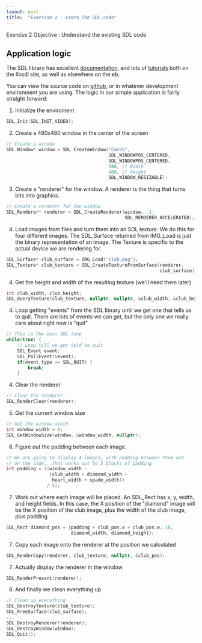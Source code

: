 ```yaml
---
layout: post
title:  "Exercise 2 - Learn The SDL code"
---
```


<div class="box" markdown="1">
Exercise 2 Objective
: Understand the existing SDL code
</div>

## Application logic

The SDL library has excellent
[documentation](https://wiki.libsdl.org/APIByCategory), and lots of
[tutorials](https://wiki.libsdl.org/Tutorials) both on the libsdl
site, as well as elsewhere on the eb. 

You can view the source code on
[github](https://github.com/daveboutcher/professional_cpp/blob/master/cards.cpp),
or in whatever development environment you are using.  The logic in
our simple application is fairly straight forward: 

1. Initialize the enviroment
~~~ c++
SDL_Init(SDL_INIT_VIDEO);
~~~

2. Create a 480x480 window in the center of the screen 
~~~ c++
// Create a window
SDL_Window* window = SDL_CreateWindow("Cards",
                                      SDL_WINDOWPOS_CENTERED,
                                      SDL_WINDOWPOS_CENTERED,
                                      480, // Width
                                      480, // Height
                                      SDL_WINDOW_RESIZABLE);
~~~

3. Create a "renderer" for the window.  A renderer is the thing that turns bits into graphics. 
~~~ c++
// Create a renderer for the window
SDL_Renderer* renderer = SDL_CreateRenderer(window, -1,
                                            SDL_RENDERER_ACCELERATED);
~~~

4. Load images from files and turn them into an SDL *texture*.  We do
this for four different images.  The SDL_Surface returned from
IMG_Load is just the binary representation of an image.  The Texture
is specific to the actual device we are rendering for.
~~~ c++
SDL_Surface* club_surface = IMG_Load("club.png");
SDL_Texture* club_texture = SDL_CreateTextureFromSurface(renderer,
                                                         club_surface);
~~~

4. Get the height and width of the resulting texture (we'll need them later)
~~~ c++
int club_width, club_height;
SDL_QueryTexture(club_texture, nullptr, nullptr, &club_width, &club_height);
~~~

4. Loop getting "events" from the SDL library until we get one that
tells us to quit.  There are lots of events we can get, but the only
one we really care about right now is "quit" 
~~~ c++
// This is the main SDL loop
while(true) {
    // Loop till we get told to quit
    SDL_Event event;
    SDL_PollEvent(&event);
    if(event.type == SDL_QUIT) {
        break;
    }
~~~

4. Clear the renderer
~~~ c++
// Clear the renderer
SDL_RenderClear(renderer);
~~~

5. Get the current window size
~~~ c++
// Get the window width
int window_width = 0;
SDL_GetWindowSize(window, &window_width, nullptr);
~~~                 

6. Figure out the padding between each image.
~~~ c++
// We are going to display 4 images, with padding between them and
// on the side...that works out to 5 blocks of padding
int padding = ((window_width -
				(club_width + diamond_width +
				 heart_width + spade_width))
			   / 5);
~~~

7. Work out where each image will be placed.  An SDL_Rect has x, y, width, and height fields.
In this case, the X position of the "diamond" image will be
the X position of the club image, plus the width of the club image, plus padding
~~~ c++
SDL_Rect diamond_pos = {padding + club_pos.x + club_pos.w, 10,
						diamond_width, diamond_height};
~~~

7. Copy each image onto the renderer at the position we calculated
~~~ c++
SDL_RenderCopy(renderer, club_texture, nullptr, &club_pos);
~~~

7. Actually display the renderer in the window
~~~ c++
SDL_RenderPresent(renderer);
~~~

8. And finally we clean everything up
~~~ c++
// Clean up everything
SDL_DestroyTexture(club_texture);
SDL_FreeSurface(club_surface);
...    
SDL_DestroyRenderer(renderer);
SDL_DestroyWindow(window);
SDL_Quit();
~~~

